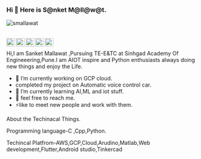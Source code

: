 ### Hi 👋 Here is S@nket M@ll@w@t.
<p align=""> <img src="https://komarev.com/ghpvc/?username=smallawat" alt="smallawat" /> </p>
<br/>
<a href="https://mail.google.com/mail/sanket.mallawat91@gmail.com">
<img align="left" alt="Gmail" width="22px" src="https://cdn.jsdelivr.net/npm/simple-icons@v3/icons/gmail.svg" />
</a>
<a href="https://www.linkedin.com/in/sanket-mallawat/">
<img align="left" alt="LinkdeIN" width="22px" src="https://cdn.jsdelivr.net/npm/simple-icons@v3/icons/linkedin.svg" />
</a>
<a href="https://twitter.com/MallawatSanket">
<img align="left" alt="Twitter" width="22px" src="https://cdn.jsdelivr.net/npm/simple-icons@v3/icons/twitter.svg" />
</a>
<a href="https://www.instagram.com/sanket.mallawat/">
<img align="left" alt="Instagram" width="22px" src="https://cdn.jsdelivr.net/npm/simple-icons@v3/icons/instagram.svg" />
</a>
<a href="https://www.facebook.com/sanket.mallawat/">
<img align="left" alt="facebook" width="22px" src="https://cdn.jsdelivr.net/npm/simple-icons@v3/icons/facebook.svg" />
</a>
<br />








Hi,I am Sanket Mallawat ,Pursuing TE-E&TC at Sinhgad Academy Of Engineeering,Pune.I am AIOT inspire and Python enthusiasts always doing new things and enjoy the Life.

- 🔭 I’m currently working on GCP cloud.
- completed my project on Automatic voice control car.
- 🌱 I’m currently learning AI,ML and iot stuff.
- 💬 feel free to reach me.
- ⚡like to meet new people and work with them.

About the Techinacal Things.

Programming language-C ,Cpp,Python.

Techincal Platfrom-AWS,GCP,Cloud,Arudino,Matlab,Web development,Flutter,Android studio,Tinkercad

